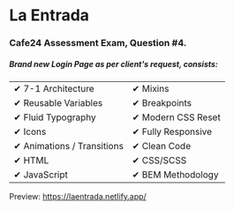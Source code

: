 # La Entrada

### Cafe24 Assessment Exam, Question #4.
##### Brand new Login Page as per client's request, consists:

<table style="width: 100%; border: 0">
 <tr>
    <td>✔ 7-1 Architecture</td>
    <td>✔ Mixins</td>
 </tr>
 <tr>
    <td>✔ Reusable Variables</td>
    <td>✔ Breakpoints</td>
 </tr>
 <tr>
    <td>✔ Fluid Typography</td>
    <td>✔ Modern CSS Reset</td>
 </tr>
 <tr>
    <td>✔ Icons</td>
    <td>✔ Fully Responsive</td>
 </tr>
 <tr>
    <td>✔ Animations / Transitions</td>
    <td>✔ Clean Code</td>
 </tr>
 <tr>
    <td>✔ HTML</td>
    <td>✔ CSS/SCSS</td>
 </tr>
 <tr>
    <td>✔ JavaScript</td>
    <td>✔ BEM Methodology</td>
 </tr>
</table>

Preview: https://laentrada.netlify.app/
